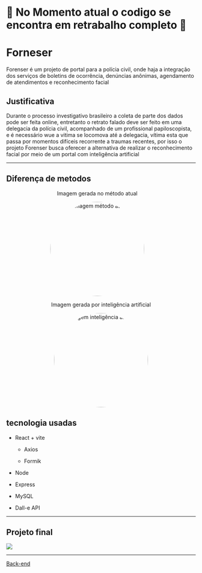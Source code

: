 # 🚧 No Momento atual o codigo se encontra em retrabalho completo 🚧

# Forneser

<p> Forenser é um projeto de portal para a polícia civil, onde haja a integração dos serviços de boletins de ocorrência, denúncias anônimas, agendamento de atendimentos e reconhecimento facial</p>

<H2> Justificativa </H2>
<p> Durante o processo investigativo brasileiro a coleta de parte dos dados pode ser feita online, entretanto o retrato falado deve ser feito em uma delegacia da polícia civil, acompanhado de um profissional papiloscopista, e é necessário wue a vitima se locomova até a delegacia, vítima esta que passa por momentos difíceis recorrente a traumas recentes, por isso o projeto Forenser busca oferecer a alternativa de realizar o reconhecimento facial por meio de um portal com inteligência artificial</p>

<hr>

<H2> Diferença de metodos</H2>
<div align="center">
  <div style="text-align: center; margin-right: 20px;">
    <p>Imagem gerada no método atual</p>
    <img style="border-radius: 50%; width: 250px; height: 250px;" src="https://s2.glbimg.com/OBhBdPDDvNrWkf4uJlHjLGoM3jg=/s.glbimg.com/jo/g1/f/original/2014/10/14/fotos_rosto.jpg" alt="Imagem método atual"/>
  </div>
  <div style="text-align: center;">
    <p>Imagem gerada por inteligência artificial</p>
    <img style="border-radius: 50%; width: 250px; height: 250px;" src="https://github.com/BernardoSsilva/Forencer/assets/126777966/eb806742-f354-426c-a1a8-117f17ae371c" alt="Imagem inteligência artificial"/>
  </div>
</div>

<h2>tecnologia usadas</h2>
<ul>
  <li><p> React + vite </p>
  <ul>
    <li><p>Axios</p></li>
    <li><p>Formik</p></li>
  </ul></li>
  
 <li><p> Node </p></li>
<li><p> Express </p></li>
 <li><p> MySQL </p></li>
  <li><p>Dall-e API</p></li>
</ul>

<hr>
<h2>Projeto final</h2>
<img src="https://github.com/BernardoSsilva/Forencer/assets/126777966/02f9f5a8-11f2-4de6-85b2-07490cc24dd6"/>


<hr>
<p><a href="https://github.com/BernardoSsilva/Forencer_BackEnd">Back-end</a></p>
